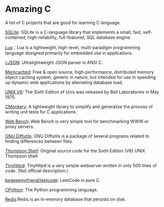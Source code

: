 # Amazing C

A list of C projects that are good for learning C language.

[SQLite](https://www.sqlite.org/index.html): SQLite is a C-language library that implements a small, fast, self-contained, high-reliability, full-featured, SQL database engine.

[Lua](https://www.lua.org/download.html)：Lua is a lightweight, high-level, multi-paradigm programming language designed primarily for embedded use in applications.

[cJSON](https://github.com/DaveGamble/cJSON): Ultralightweight JSON parser in ANSI C.

[Memcached](https://blog.csdn.net/wulong710/article/details/82013708): Free & open source, high-performance, distributed memory object caching system, generic in nature, but intended for use in speeding up dynamic web applications by alleviating database load.

[UNIX V6](https://minnie.tuhs.org/cgi-bin/utree.pl?file=V6): The Sixth Edition of Unix was released by Bell Laboratories in May 1975.

[CMockery](https://github.com/google/cmockery): A lightweight library to simplify and generalize the process of writing unit tests for C applications.

[Web Bench](http://home.tiscali.cz/~cz210552/webbench.html): Web Bench is very simple tool for benchmarking WWW or proxy servers.

[GNU Diffutils](https://www.gnu.org/software/diffutils/): GNU Diffutils is a package of several programs related to finding differences between files.

[Thompson Shell](https://github.com/yvesnrb/Thompson-Shell): Original source code for the Sixth Edition (V6) UNIX Thompson shell.

[Tinyhttpd](https://github.com/EZLippi/Tinyhttpd): Tinyhttpd is a very simple webserver written in only 500 lines of code. (Not official description.)

[begeekmyfriend/leetcode](https://github.com/begeekmyfriend/leetcode): LeetCode in pure C.

[CPython](https://github.com/python/cpython): The Python programming language.

[Redis](https://github.com/redis/redis):Redis is an in-memory database that persists on disk.
